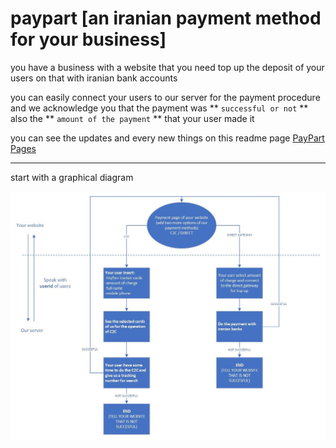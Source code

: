 # paypart [an iranian payment method for your business]

you have a business with a website that you need top up the deposit of your users on that with iranian bank accounts

you can easily connect your users to our server for the payment procedure and we acknowledge you that the payment
was ** `successful or not` ** also the ** `amount of the payment` ** that your user made it

you can see the updates and every new things on this readme page [PayPart Pages](https://github.com/ataeiamirhosein/paypart)

--------------------------------------------------------------------

start with a graphical diagram

![paypart diagram](https://github.com/ataeiamirhosein/paypart/blob/main/assets/images/Paypart.jpg)

